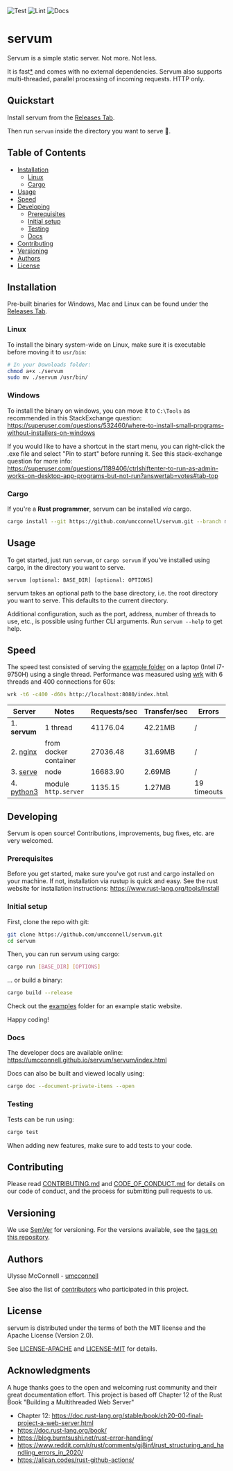 ![Test](https://github.com/umcconnell/servum/workflows/test/badge.svg)
![Lint](https://github.com/umcconnell/servum/workflows/lint/badge.svg)
![Docs](https://github.com/umcconnell/servum/workflows/docs/badge.svg)

# servum

Servum is a simple static server. Not more. Not less.

It is fast[\*](#speed) and comes with no external dependencies. Servum also
supports multi-threaded, parallel processing of incoming requests. HTTP only.

## Quickstart

Install servum from the
[Releases Tab](https://github.com/umcconnell/servum/releases).

Then run `servum` inside the directory you want to serve :rocket:.

## Table of Contents

-   [Installation](#installation)
    -   [Linux](#linux)
    -   [Cargo](#cargo)
-   [Usage](#usage)
-   [Speed](#speed)
-   [Developing](#developing)
    -   [Prerequisites](#prerequisites)
    -   [Initial setup](#initial-setup)
    -   [Testing](#testing)
    -   [Docs](#docs)
-   [Contributing](#contributing)
-   [Versioning](#versioning)
-   [Authors](#authors)
-   [License](#license)

## Installation

Pre-built binaries for Windows, Mac and Linux can be found under the
[Releases Tab](https://github.com/umcconnell/servum/releases).

### Linux

To install the binary system-wide on Linux, make sure it is executable before
moving it to `usr/bin`:

```bash
# In your Downloads folder:
chmod a+x ./servum
sudo mv ./servum /usr/bin/
```

### Windows

To install the binary on windows, you can move it to `C:\Tools` as recommended
in this StackExchange question:
https://superuser.com/questions/532460/where-to-install-small-programs-without-installers-on-windows

If you would like to have a shortcut in the start menu, you can right-click the
.exe file and select "Pin to start" before running it. See this stack-exchange
question for more info:
https://superuser.com/questions/1189406/ctrlshiftenter-to-run-as-admin-works-on-desktop-app-programs-but-not-run?answertab=votes#tab-top

### Cargo

If you're a **Rust programmer**, servum can be installed _via_ cargo.

```bash
cargo install --git https://github.com/umcconnell/servum.git --branch main --bin cargo-servum
```

## Usage

To get started, just run `servum`, or `cargo servum` if you've installed using
cargo, in the directory you want to serve.

```
servum [optional: BASE_DIR] [optional: OPTIONS]
```

servum takes an optional path to the base directory, i.e. the root directory
you want to serve. This defaults to the current directory.

Additional configuration, such as the port, address, number of threads to use,
etc., is possible using further CLI arguments. Run `servum --help` to get help.

## Speed

The speed test consisted of serving the [example folder](example/) on a laptop
(Intel i7-9750H) using a single thread. Performance was measured using
[wrk](https://github.com/wg/wrk) with 6 threads and 400 connections for 60s:

```bash
wrk -t6 -c400 -d60s http://localhost:8080/index.html
```

| Server                                                           | Notes                 | Requests/sec | Transfer/sec | Errors      |
| ---------------------------------------------------------------- | --------------------- | ------------ | ------------ | ----------- |
| 1. **servum**                                                    | 1 thread              | 41176.04     | 42.21MB      | /           |
| 2. [nginx](http://nginx.org/)                                    | from docker container | 27036.48     | 31.69MB      | /           |
| 3. [serve](https://github.com/vercel/serve)                      | node                  | 16683.90     | 2.69MB       | /           |
| 4. [python3](https://docs.python.org/3/library/http.server.html) | module `http.server`  | 1135.15      | 1.27MB       | 19 timeouts |

## Developing

Servum is open source! Contributions, improvements, bug fixes, etc. are
very welcomed.

### Prerequisites

Before you get started, make sure you've got rust and cargo installed on your
machine. If not, installation via rustup is quick and easy. See the rust website
for installation instructions: https://www.rust-lang.org/tools/install

### Initial setup

First, clone the repo with git:

```bash
git clone https://github.com/umcconnell/servum.git
cd servum
```

Then, you can run servum using cargo:

```bash
cargo run [BASE_DIR] [OPTIONS]
```

... or build a binary:

```bash
cargo build --release
```

Check out the [examples](examples/) folder for an example static website.

Happy coding!

### Docs

The developer docs are available online:
https://umcconnell.github.io/servum/servum/index.html

Docs can also be built and viewed locally using:

```bash
cargo doc --document-private-items --open
```

### Testing

Tests can be run using:

```bash
cargo test
```

When adding new features, make sure to add tests to your code.

## Contributing

Please read [CONTRIBUTING.md](CONTRIBUTING.md) and
[CODE_OF_CONDUCT.md](CODE_OF_CONDUCT.md) for details on our code of conduct, and
the process for submitting pull requests to us.

## Versioning

We use [SemVer](http://semver.org/) for versioning. For the versions available,
see the [tags on this repository](https://github.com/umcconnell/servum/tags).

## Authors

Ulysse McConnell - [umcconnell](https://github.com/umcconnell/)

See also the list of
[contributors](https://github.com/umcconnell/servum/contributors) who
participated in this project.

## License

servum is distributed under the terms of both the MIT license and the
Apache License (Version 2.0).

See [LICENSE-APACHE](LICENSE-APACHE) and [LICENSE-MIT](LICENSE-MIT) for
details.

## Acknowledgments

A huge thanks goes to the open and welcoming rust community and their great
documentation effort. This project is based off Chapter 12 of the Rust Book
"Building a Multithreaded Web Server"

-   Chapter 12: https://doc.rust-lang.org/stable/book/ch20-00-final-project-a-web-server.html
-   https://doc.rust-lang.org/book/
-   https://blog.burntsushi.net/rust-error-handling/
-   https://www.reddit.com/r/rust/comments/gj8inf/rust_structuring_and_handling_errors_in_2020/
-   https://alican.codes/rust-github-actions/
